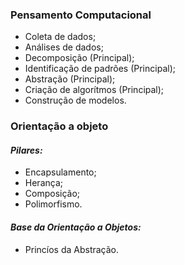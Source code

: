 ### Pensamento Computacional
 - Coleta de dados;
 - Análises de dados;
 - Decomposição (Principal);
 - Identificação de padrões (Principal);
 - Abstração (Principal);
 - Criação de algorítmos (Principal);
 - Construção de modelos.
 
### **Orientação a objeto**
#### _Pilares:_
 -  Encapsulamento;
 -  Herança;
 -  Composição;
 -  Polimorfismo.

#### _Base da Orientação a Objetos:_
 - Princíos da Abstração.